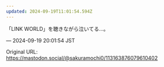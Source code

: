 ```yaml
---
updated: 2024-09-19T11:01:54.594Z
---
```


<p>「LINK WORLD」を聴きながら泣いてる…。</p>

&mdash; 2024-09-19 20:01:54 JST

Original URL: https://mastodon.social/@sakuramochi0/113163876079610402

